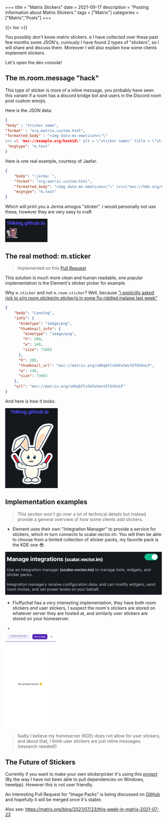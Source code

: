 +++
title = "Matrix Stickers"
date = 2021-09-17
description = "Posting information about Matrix Stickers."
tags = ["Matrix"]
categories = ["Matrix","Posts"]
+++

{{< toc >}}

You possibly don't know matrix stickers. e I have collected over these past few months some JSON's, curiously I have found 2 types of "stickers", so I will
share and discuss them. Moreover I will also explain how some clients implement stickers.

Let's open the dev console!

## The m.room.message "hack"

This type of sticker is more of a inline message, you probably have seen this variant if a room has a discord bridge bot and users in the Discord room post
custom emojis.

Here is the JSON data:

```JSON
{
"body" : "sticker name",
"format" : "org.matrix.custom.html",
"formatted_body" : "<img data-mx-emoticon=\"\"
src =\ "mxc://example.org/hashid\" alt = \"sticker name\" title = \"sticker name\" height= \"12345\" vertical-align = \"middle\" />",
 "msgtype": "m.text"
}
```

Here is one real example, courtesy of Jaafar.

```JSON
{
    "body": ":jerma: ",
    "format": "org.matrix.custom.html",
    "formatted_body": "<img data-mx-emoticon=\"\" src=\"mxc://kde.org/6b7facfc815238e85175193ffe9a2bf5c46fb35c\" alt=\":jerma:\" title=\":jerma:\" height=\"32\" vertical-align=\"middle\" />",
    "msgtype": "m.text"
}
```

Which will print you a Jerma amogus "sticker". I would personally not use these, however they are very easy to craft

![An image demonstrating the Jerma sticker on Element](/img/posts/Matrix-Stickers/Jerma_sticker.png)

## The real method: m.sticker

> Implemented on this [Pull Request](https://github.com/matrix-org/matrix-doc/pull/1158)

This solution is much more clean and human readable, one popular implementation is the Element's sticker picker for example.

Why `m.sticker` and not `m.room.sticker`? Well, because
["i explicitly asked rick to s/m.room.sticker/m.sticker/g in some flu-riddled malaise last week"](https://github.com/matrix-org/matrix-doc/pull/1158#issuecomment-373335074)

```JSON
{
    "body": "Landing",
    "info": {
      "mimetype": "image/png",
      "thumbnail_info": {
        "mimetype": "image/png",
        "h": 200,
        "w": 140,
        "size": 73602
      },
      "h": 200,
      "thumbnail_url": "mxc://matrix.org/sHhqkFCvSkFwtmvtETOtKnLP",
      "w": 140,
      "size": 73602
    },
    "url": "mxc://matrix.org/sHhqkFCvSkFwtmvtETOtKnLP"
}
```

And here is how it looks:

![An image demonstrating the Bunny sticker on Element](/img/posts/Matrix-Stickers/Bunny_sticker.png)

## Implementation examples

> This section won't go over a lot of technical details but instead provide a general overview of how some clients add stickers.

- Element uses their own "Integration Manager" to provide a service for stickers, which in turn connects to scalar.vector.im. You will then be able to choose
  from a limited collection of sticker packs, my favorite pack is the KDE one 😎.

![The integration manager, as viewed on the settings. Showing information and allowing the user to toggle it](/img/posts/Matrix-Stickers/Integration_manager.png)

- Fluffychat has a very interesting implementation, they have both room stickers _and_ user stickers, I suspect the room's stickers are stored on whatever
  server they are hosted at, and similarly user stickers are stored on your homeserver.

![The Fluffychat sticker creator as viewed on settings](/img/posts/Matrix-Stickers/Fluffychat_stickers.png)

> Sadly I believe my homeserver (KDE) does not allow for user stickers, and about that, I think user stickers are just inline messages. (research needed!)

## The Future of Stickers

Currently if you want to make your own stickerpicker it's using this [project](https://github.com/maunium/stickerpicker) (By the way I have not been able to
pull dependencies on Windows, heeelpp). However this is not user friendly.

An interesting Pull Request for "Image Packs" is being discussed on [GitHub](https://github.com/matrix-org/matrix-doc/pull/2545) and hopefully it will be merged
once it's stable.

Also see: <https://matrix.org/blog/2021/07/23/this-week-in-matrix-2021-07-23>
